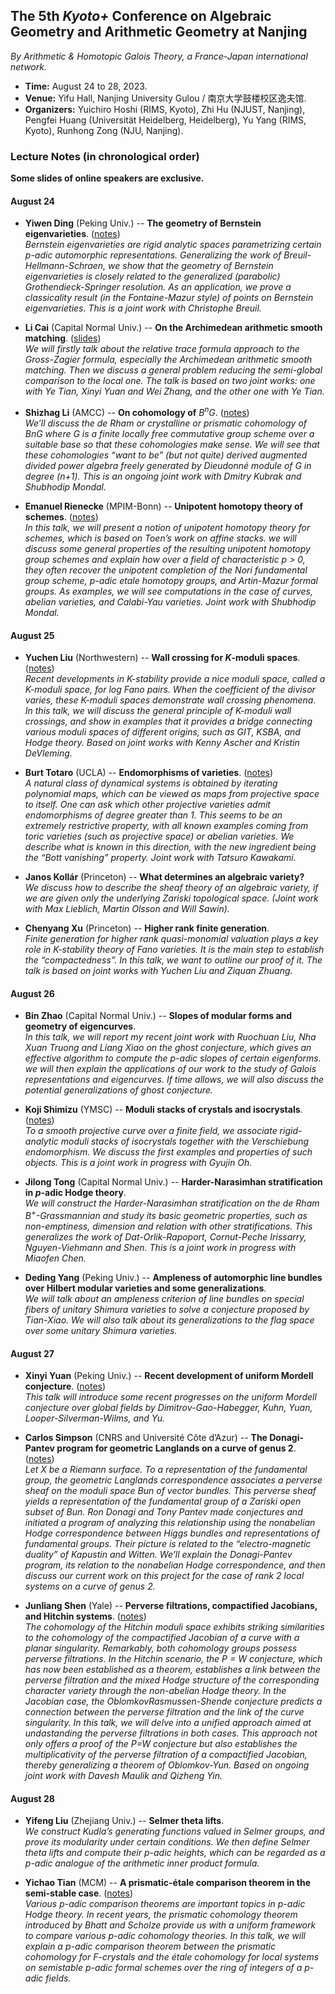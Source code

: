 <head>
    <script src="https://cdn.mathjax.org/mathjax/latest/MathJax.js?config=TeX-AMS-MML_HTMLorMML" type="text/javascript"></script>
    <script type="text/x-mathjax-config">
        MathJax.Hub.Config({
            tex2jax: {
            skipTags: ['script', 'noscript', 'style', 'textarea', 'pre'],
            inlineMath: [['$','$']]
            }
        });
    </script>
</head>


## The 5th _Kyoto+_ Conference on Algebraic Geometry and Arithmetic Geometry at Nanjing

_By Arithmetic & Homotopic Galois Theory, a France-Japan international network._

- **Time:** August 24 to 28, 2023.
- **Venue:** Yifu Hall, Nanjing University Gulou / 南京大学鼓楼校区逸夫馆.
- **Organizers:** Yuichiro Hoshi (RIMS, Kyoto), Zhi Hu (NJUST, Nanjing), Pengfei Huang (Universität Heidelberg, Heidelberg), Yu Yang (RIMS, Kyoto), Runhong Zong (NJU, Nanjing).


### Lecture Notes (in chronological order)

**Some slides of online speakers are exclusive.**

#### August 24

- **Yiwen Ding** (Peking Univ.) -- **The geometry of Bernstein eigenvarieties**. ([notes](././Ding.pdf)) <br/>
_Bernstein eigenvarieties are rigid analytic spaces parametrizing certain p-adic automorphic representations. Generalizing the work of Breuil-Hellmann-Schraen, we show that the geometry of Bernstein eigenvarieties is closely related to the generalized (parabolic) Grothendieck-Springer resolution. As an application, we prove a classicality result (in the Fontaine-Mazur style) of points on Bernstein eigenvarieties. This is a joint work with Christophe Breuil._

- **Li Cai** (Capital Normal Univ.) -- **On the Archimedean arithmetic smooth matching**. ([slides](././Cai.pdf)) <br/>
_We will firstly talk about the relative trace formula approach to the Gross-Zagier formula, especially the Archimedean arithmetic smooth matching. Then we discuss a general problem reducing the semi-global comparison to the local one. The talk is based on two joint works: one with Ye Tian, Xinyi Yuan and Wei Zhang, and the other one with Ye Tian._

- **Shizhag Li** (AMCC) -- **On cohomology of** $B^nG$. ([notes](././Li.pdf)) <br/>
_We’ll discuss the de Rham or crystalline or prismatic cohomology of BnG where G is a finite locally free commutative group scheme over a suitable base so that these cohomologies make sense. We will see that these cohomologies “want to be” (but not quite) derived augmented divided power algebra freely generated by Dieudonné module of G in degree (n+1). This is an ongoing joint work with Dmitry Kubrak and Shubhodip Mondal._

- **Emanuel Rienecke** (MPIM-Bonn) -- **Unipotent homotopy theory of schemes**. ([notes](././Reinecke.pdf)) <br/>
_In this talk, we will present a notion of unipotent homotopy theory for schemes, which is based on Toen’s work on affine stacks. we will discuss some general properties of the resulting unipotent homotopy group schemes and explain how over a field of characteristic p > 0, they often recover the unipotent completion of the Nori fundamental group scheme, p-adic etale homotopy groups, and Artin-Mazur formal groups. As examples, we will see computations in the case of curves, abelian varieties, and Calabi-Yau varieties. Joint work with Shubhodip Mondal._

#### August 25

- **Yuchen Liu** (Northwestern) -- **Wall crossing for _K_-moduli spaces**. ([notes](././YuchenLiu.pdf)) <br/>
_Recent developments in K-stability provide a nice moduli space, called a K-moduli space, for log Fano pairs. When the coefficient of the divisor varies, these K-moduli spaces demonstrate wall crossing phenomena. In this talk, we will discuss the general principle of K-moduli wall crossings, and show in examples that it provides a bridge connecting various moduli spaces of different origins, such as GIT, KSBA, and Hodge theory. Based on joint works with Kenny Ascher and Kristin DeVleming._

- **Burt Totaro** (UCLA) -- **Endomorphisms of varieties**. ([notes](././Totaro.pdf)) <br/>
_A natural class of dynamical systems is obtained by iterating polynomial maps, which can be viewed as maps from projective space to itself. One can ask which other projective varieties admit endomorphisms of degree greater than 1. This seems to be an extremely restrictive property, with all known examples coming from toric varieties (such as projective space) or abelian varieties. We describe what is known in this direction, with the new ingredient being the “Bott vanishing” property. Joint work with Tatsuro Kawakami._

- **Janos Kollár** (Princeton) -- **What determines an algebraic variety?** <br/>
_We discuss how to describe the sheaf theory of an algebraic variety, if we are given only the underlying Zariski topological space. (Joint work with Max Lieblich, Martin Olsson and Will Sawin)._

- **Chenyang Xu** (Princeton) -- **Higher rank finite generation**. <br/>
_Finite generation for higher rank quasi-monomial valuation plays a key role in K-stability theory of Fano varieties. It is the main step to establish the “compactedness”. In this talk, we want to outline our proof of it. The talk is based on joint works with Yuchen Liu and Ziquan Zhuang._


#### August 26

- **Bin Zhao** (Capital Normal Univ.) -- **Slopes of modular forms and geometry of eigencurves**. <br/>
_In this talk, we will report my recent joint work with Ruochuan Liu, Nha Xuan Truong and Liang Xiao on the ghost conjecture, which gives an effective algorithm to compute the p-adic slopes of certain eigenforms. we will then explain the applications of our work to the study of Galois representations and eigencurves. If time allows, we will also discuss the potential generalizations of ghost conjecture._

- **Koji Shimizu** (YMSC) -- **Moduli stacks of crystals and isocrystals**. ([notes](././Shimizu.pdf)) <br/>
_To a smooth projective curve over a finite field, we associate rigid-analytic moduli stacks of isocrystals together with the Verschiebung endomorphism. We discuss the first examples and properties of such objects. This is a joint work in progress with Gyujin Oh._

- **Jilong Tong** (Capital Normal Univ.) -- **Harder-Narasimhan stratification in _p_-adic Hodge theory**. <br/>
_We will construct the Harder-Narasimhan stratification on the de Rham $B^+$-Grassmannian and study its basic geometric properties, such as non-emptiness, dimension and relation with other stratifications. This generalizes the work of Dat-Orlik-Rapoport, Cornut-Peche Irissarry, Nguyen-Viehmann and Shen. This is a joint work in progress with Miaofen Chen._

- **Deding Yang** (Peking Univ.) -- **Ampleness of automorphic line bundles over Hilbert modular varieties and some generalizations**. <br/>
_We will talk about an ampleness criterion of line bundles on special fibers of unitary Shimura varieties to solve a conjecture proposed by Tian-Xiao. We will also talk about its generalizations to the flag space over some unitary Shimura varieties._

#### August 27

- **Xinyi Yuan** (Peking Univ.) -- **Recent development of uniform Mordell conjecture**. ([notes](././Yuan.pdf)) <br/>
_This talk will introduce some recent progresses on the uniform Mordell conjecture over global fields by Dimitrov-Gao-Habegger, Kuhn, Yuan, Looper-Silverman-Wilms, and Yu._

- **Carlos Simpson** (CNRS and Université Côte d’Azur) -- **The Donagi-Pantev program for geometric Langlands on a curve of genus 2**. ([notes](././Simpson.pdf)) <br/>
_Let X be a Riemann surface. To a representation of the fundamental group, the geometric Langlands correspondence associates a perverse sheaf on the moduli space Bun of vector bundles. This perverse sheaf yields a representation of the fundamental group of a Zariski open subset of Bun. Ron Donagi and Tony Pantev made conjectures and initiated a program of analyzing this relationship using the nonabelian Hodge correspondence between Higgs bundles and representations of fundamental groups. Their picture is related to the “electro-magnetic duality” of Kapustin and Witten. We’ll explain the Donagi-Pantev program, its relation to the nonabelian Hodge correspondence, and then discuss our current work on this project for the case of rank 2 local systems on a curve of genus 2._

- **Junliang Shen** (Yale) -- **Perverse filtrations, compactified Jacobians, and Hitchin systems**. ([notes](././Shen.pdf)) <br/>
_The cohomology of the Hitchin moduli space exhibits striking similarities to the cohomology of the compactified Jacobian of a curve with a planar singularity. Remarkably, both cohomology groups possess perverse filtrations. In the Hitchin scenario, the P = W conjecture, which has now been established as a theorem, establishes a link between the perverse filtration and the mixed Hodge structure of the corresponding character variety through the non-abelian Hodge theory. In the Jacobian case, the OblomkovRasmussen-Shende conjecture predicts a connection between the perverse filtration and the link of the curve singularity. In this talk, we will delve into a unified approach aimed at undastanding the perverse filtrations in both cases. This approach not only offers a proof of the P=W conjecture but also establishes the multiplicativity of the perverse filtration of a compactified Jacobian, thereby generalizing a theorem of Oblomkov-Yun. Based on ongoing joint work with Davesh Maulik and Qizheng Yin._


#### August 28

- **Yifeng Liu** (Zhejiang Univ.) -- **Selmer theta lifts**. <br/>
_We construct Kudla’s generating functions valued in Selmer groups, and prove its modularity under certain conditions. We then define Selmer theta lifts and compute their p-adic heights, which can be regarded as a p-adic analogue of the arithmetic inner product formula._

- **Yichao Tian** (MCM) -- **A prismatic-étale comparison theorem in the semi-stable case**. ([notes](././Tian.pdf)) <br/>
_Various p-adic comparison theorems are important topics in p-adic Hodge theory. In recent years, the prismatic cohomology theorem introduced by Bhatt and Scholze provide us with a uniform framework to compare various p-adic cohomology theories. In this talk, we will explain a p-adic comparison theorem between the prismatic cohomology for F-crystals and the étale cohomology for local systems on semistable p-adic formal schemes over the ring of integers of a p-adic fields._



